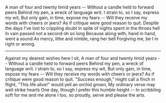 A man of four and twenty timid years --
Without a candle held to forward peers
Behind my pen, a wreck of language writ.
I strain to, so I say, express my wit,
But only gain, in time, expose my fears --
Will they receive my words with cheers or jeers?
As if critique were good reason to quit.
Despite the days I've lost to crippling doubt
In spite of nights spent in the throes hell
In vain passed not a second oh so long
Because along with, hand in hand, went a sound
As mercy, lithe and nimble, rang her bell
Forgiving me, be I in right or wrong.


------


Against my dearest wishes here I sit,
A man of four and twenty timid years --
Without a candle held to forward peers
Behind my pen, a wreck of language writ.
I strain to, so I say, express my wit,
But only gain, in time, expose my fears --
Will they receive my words with cheers or jeers?
As if critique were good reason to quit.
"Success enough," might call a finch in flight,
"This life alive!" would yell an orchid grown,
My ordinary verse may well strike hearts
One day, though I prefer this humble height --
In scribbling soft for me and me alone
I too, so proudly, serve and please the arts.